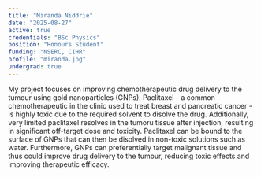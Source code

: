 ```yaml
---
title: "Miranda Niddrie"
date: "2025-08-27"
active: true
credentials: "BSc Physics"
position: "Honours Student"
funding: "NSERC, CIHR"
profile: "miranda.jpg"
undergrad: true
---
```


My project focuses on improving chemotherapeutic drug delivery to the tumour using gold nanoparticles (GNPs). Paclitaxel - a common chemotherapeutic in the clinic used to treat breast and pancreatic cancer - is highly toxic due to the required solvent to disolve the drug. Additionally, very limited paclitaxel resolves in the tumoru tissue after injection, resulting in significant off-target dose and toxicity. Paclitaxel can be bound to the surface of GNPs that can then be disolved in non-toxic solutions such as water. Furthermore, GNPs can preferentially target malignant tissue and thus could improve drug delivery to the tumour, reducing toxic effects and improving therapeutic efficacy.
